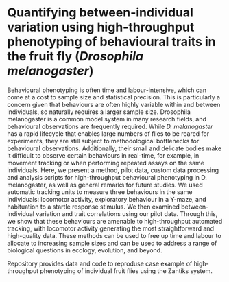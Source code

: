 
# Quantifying between-individual variation using high-throughput phenotyping of behavioural traits in the fruit fly (*Drosophila melanogaster*)

Behavioural phenotyping is often time and labour-intensive, which can come at a cost to sample size and statistical precision. This is particularly a concern given that behaviours are often highly variable within and between individuals, so naturally requires a larger sample size. Drosophila melanogaster is a common model system in many research fields, and behavioural observations are frequently required. While *D. melanogaster* has a rapid lifecycle that enables large numbers of flies to be reared for experiments, they are still subject to methodological bottlenecks for behavioural observations. Additionally, their small and delicate bodies make it difficult to observe certain behaviours in real-time, for example, in movement tracking or when performing repeated assays on the same individuals. Here, we present a method, pilot data, custom data processing and analysis scripts for high-throughput behavioural phenotyping in D. melanogaster, as well as general remarks for future studies. We used automatic tracking units to measure three behaviours in the same individuals: locomotor activity, exploratory behaviour in a Y-maze, and habituation to a startle response stimulus. We then examined between-individual variation and trait correlations using our pilot data. Through this, we show that these behaviours are amenable to high-throughput automated tracking, with locomotor activity generating the most straightforward and high-quality data. These methods can be used to free up time and labour to allocate to increasing sample sizes and can be used to address a range of biological questions in ecology, evolution, and beyond.

Repository provides data and code to reproduse case example of high-throughput phenotyping of individual fruit flies using the Zantiks system.
